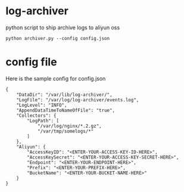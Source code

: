 # log-archiver

python script to ship archive logs to aliyun oss

```
python archiver.py --config config.json
```

# config file

Here is the sample config for config.json

```
{
	"DataDir": "/var/lib/log-archiver/",
	"LogFile": "/var/log/log-archiver/events.log",
	"LogLevel": "INFO",
	"AppendDataTimeToNameOfFile": "true",
	"Collectors": {
		"LogPath": [
			"/var/log/nginx/*.2.gz",
			"/var/tmp/somelogs/*"
		]
	},
	"Aliyun": {
		"AccessKeyID": "<ENTER-YOUR-ACCESS-KEY-ID-HERE>",
		"AccessKeySecret": "<ENTER-YOUR-ACCESS-KEY-SECRET-HERE>",
		"Endpoint": "<ENTER-YOUR-ENDPOINT-HERE>",
		"Prefix": "<ENTER-YOUR-PREFIX-HERE>",
		"BucketName": "<ENTER-YOUR-BUCKET-NAME-HERE>"
	}
}
```
